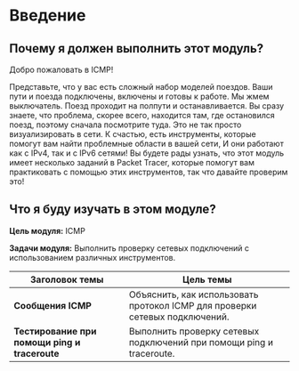 # Введение

<!-- 13.0.1 -->
## Почему я должен выполнить этот модуль?

Добро пожаловать в ICMP!

Представьте, что у вас есть сложный набор моделей поездов. Ваши пути и поезда подключены, включены и готовы к работе. Мы жмем выключатель. Поезд проходит на полпути и останавливается. Вы сразу знаете, что проблема, скорее всего, находится там, где остановился поезд, поэтому сначала посмотрите туда. Это не так просто визуализировать в сети. К счастью, есть инструменты, которые помогут вам найти проблемные области в вашей сети, И они работают как с IPv4, так и с IPv6 сетями! Вы будете рады узнать, что этот модуль имеет несколько заданий в Packet Tracer, которые помогут вам практиковать с помощью этих инструментов, так что давайте проверим это!

<!-- 13.0.2 -->

## Что я буду изучать в этом модуле?

**Цель модуля:** ICMP

**Задачи модуля:** Выполнить проверку сетевых подключений с использованием различных инструментов.


|**Заголовок темы** |	**Цель темы** |
|-------------------|-----------------|
|**Сообщения ICMP** |	Объяснить, как использовать протокол ICMP для проверки сетевых подключений.|
| **Тестирование при помощи ping и traceroute** |	Выполнить проверку сетевых подключений при помощи ping и traceroute.|
